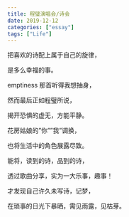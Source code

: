 ```yaml
---
title: 程璧演唱会/诗会
date: 2019-12-12
categories: ["essay"]
tags: ["Life"]
---
```


把喜欢的诗配上属于自己的旋律，

是多么幸福的事。

<!--more-->

emptiness 那首听得我想抽身，

然而最后正如程璧所说，

揭开恐惧的虚无，方能平静。

花房姑娘的”你””我”调换，

也将生活中的角色展露尽致。



能将，读到的诗，品到的诗，

透过歌曲分享，实为一大乐事，趣事！



才发现自己许久未写诗，记梦，

在琐事的日光下暴晒，需见雨露，见枯芽。